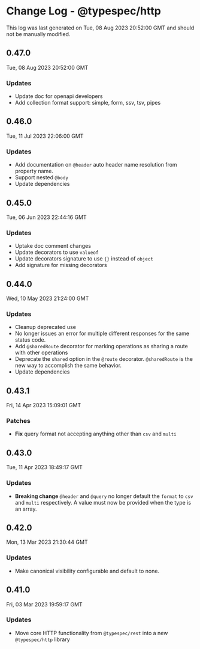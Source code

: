 # Change Log - @typespec/http

This log was last generated on Tue, 08 Aug 2023 20:52:00 GMT and should not be manually modified.

## 0.47.0
Tue, 08 Aug 2023 20:52:00 GMT

### Updates

- Update doc for openapi developers
- Add collection format support: simple, form, ssv, tsv, pipes

## 0.46.0
Tue, 11 Jul 2023 22:06:00 GMT

### Updates

- Add documentation on `@header` auto header name resolution from property name.
- Support nested `@body`
- Update dependencies

## 0.45.0
Tue, 06 Jun 2023 22:44:16 GMT

### Updates

- Uptake doc comment changes
- Update decorators to use `valueof`
- Update decorators signature to use `{}` instead of `object`
- Add signature for missing decorators

## 0.44.0
Wed, 10 May 2023 21:24:00 GMT

### Updates

- Cleanup deprecated use
- No longer issues an error for multiple different responses for the same status code.
- Add `@sharedRoute` decorator for marking operations as sharing a route with other operations
- Deprecate the `shared` option in the `@route` decorator.  `@sharedRoute` is the new way to accomplish the same behavior.
- Update dependencies

## 0.43.1
Fri, 14 Apr 2023 15:09:01 GMT

### Patches

- **Fix** query format not accepting anything other than `csv` and `multi`

## 0.43.0
Tue, 11 Apr 2023 18:49:17 GMT

### Updates

- **Breaking change** `@header` and `@query` no longer default the `format` to `csv` and `multi` respectively. A value must now be provided when the type is an array.

## 0.42.0
Mon, 13 Mar 2023 21:30:44 GMT

### Updates

- Make canonical visibility configurable and default to none.

## 0.41.0
Fri, 03 Mar 2023 19:59:17 GMT

### Updates

- Move core HTTP functionality from `@typespec/rest` into a new `@typespec/http` library

